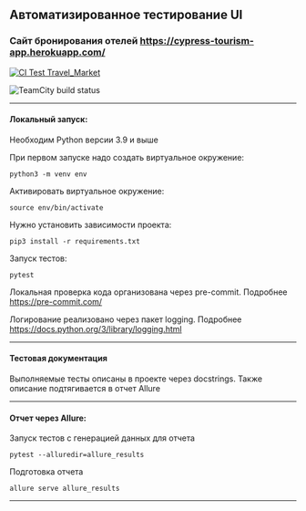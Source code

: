 ## Автоматизированное тестирование UI ##
### Сайт бронирования отелей https://cypress-tourism-app.herokuapp.com/ ###

[![CI Test Travel_Market](https://github.com/nanesterenko/travel_market/actions/workflows/test_travel_market.yml/badge.svg?branch=master)](https://github.com/nanesterenko/travel_market/actions/workflows/test_travel_market.yml)

![TeamCity build status](http://188.120.227.87:8111/app/rest/builds/buildType:id:AntennaTravelMarket_Test/statusIcon.svg)

---

#### Локальный запуск: ####

Необходим Python версии 3.9 и выше

При первом запуске надо создать виртуальное окружение:

```angular2html
python3 -m venv env
```

Активировать виртуальное окружение:

```angular2html
source env/bin/activate
```

Нужно установить зависимости проекта:

```angular2html
pip3 install -r requirements.txt
```

Запуск тестов:

```angular2html
pytest
```


Локальная проверка кода организована через pre-commit.
Подробнее https://pre-commit.com/


Логирование реализовано через пакет logging.
Подробнее https://docs.python.org/3/library/logging.html

---

#### Тестовая документация ####

Выполняемые тесты описаны в проекте через docstrings.
Также описание подтягивается в отчет Allure

---

#### Отчет через Allure: #### 

Запуск тестов с генерацией данных для отчета
```angular2html
pytest --alluredir=allure_results
```

Подготовка отчета
```angular2html
allure serve allure_results
```

---


